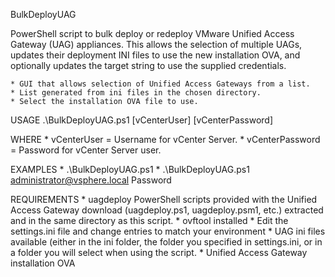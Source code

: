 BulkDeployUAG

PowerShell script to bulk deploy or redeploy VMware Unified Access Gateway (UAG) appliances. This allows the selection of multiple UAGs, updates their deployment INI files to use the new installation OVA, and optionally updates the target string to use the supplied credentials.

	* GUI that allows selection of Unified Access Gateways from a list.
	* List generated from ini files in the chosen directory.
	* Select the installation OVA file to use.

USAGE
.\BulkDeployUAG.ps1 [vCenterUser] [vCenterPassword]

WHERE
	* vCenterUser     = Username for vCenter Server.
	* vCenterPassword  = Password for vCenter Server user.

EXAMPLES
	* .\BulkDeployUAG.ps1
	* .\BulkDeployUAG.ps1 administrator@vsphere.local Password

REQUIREMENTS
	* uagdeploy PowerShell scripts provided with the Unified Access Gateway download (uagdeploy.ps1, uagdeploy.psm1, etc.) extracted and in the same directory as this script.
	* ovftool installed
	* Edit the settings.ini file and change entries to match your environment
	* UAG ini files available (either in the ini folder, the folder you specified in settings.ini, or in a folder you will select when using the script.
	* Unified Access Gateway installation OVA
